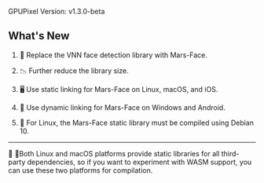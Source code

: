GPUPixel Version: v1.3.0-beta
## What's New

1. 🔄 Replace the VNN face detection library with Mars-Face.

2. 📉 Further reduce the library size.

3. 🖥️ Use static linking for Mars-Face on Linux, macOS, and iOS.

4. 📱 Use dynamic linking for Mars-Face on Windows and Android.

5. 🐧 For Linux, the Mars-Face static library must be compiled using Debian 10.

---

📝 👀Both Linux and macOS platforms provide static libraries for all third-party dependencies, so if you want to experiment with WASM support, you can use these two platforms for compilation.